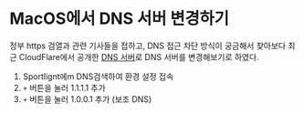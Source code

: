 # MacOS에서 DNS 서버 변경하기
정부 https 검열과 관련 기사들을 접하고, DNS 접근 차단 방식이 궁금해서 찾아보다 최근  CloudFlare에서 공개한 [DNS 서버](1.1.1.1)로 DNS 서버를 변경해보기로 하였다.

1. Sportlignt에m DNS검색하여 환경 설정 접속
2. `+` 버튼을 눌러  1.1.1.1 추가
3. `+` 버튼을 눌러  1.0.0.1 추가 (보조 DNS)

